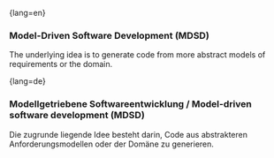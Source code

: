 {lang=en}
### Model-Driven Software Development (MDSD)

The underlying idea is to generate code from more abstract models of requirements or the domain.

{lang=de}
### Modellgetriebene Softwareentwicklung / Model-driven software development (MDSD)

Die zugrunde liegende Idee besteht darin, Code aus abstrakteren
Anforderungsmodellen oder der Domäne zu generieren.

